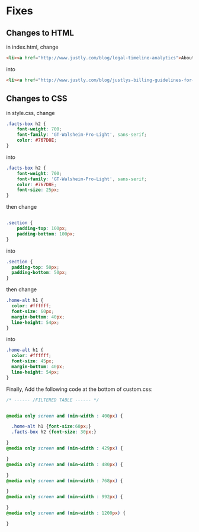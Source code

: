 # Fixes

## Changes to HTML

in index.html, change

```html
<li><a href="http://www.justly.com/blog/legal-timeline-analytics">About Us</a></li>
```

into 

```html
<li><a href="http://www.justly.com/blog/justlys-billing-guidelines-for-outside-counsel">About Us</a></li>
```

## Changes to CSS

in style.css, change

```css
.facts-box h2 {
    font-weight: 700;
    font-family: 'GT-Walsheim-Pro-Light', sans-serif;
    color: #767D8E;
}
```

into 

```css
.facts-box h2 {
    font-weight: 700;
    font-family: 'GT-Walsheim-Pro-Light', sans-serif;
    color: #767D8E;
    font-size: 25px;
}
```


then change

```css

.section {
    padding-top: 100px;
    padding-bottom: 100px;
}

```

into

```css
.section {
  padding-top: 50px;
  padding-bottom: 50px;
}
```


then change

```css
.home-alt h1 {
  color: #ffffff;
  font-size: 60px;
  margin-bottom: 40px;
  line-height: 54px;
}
```

into 

```css
.home-alt h1 {
  color: #ffffff;
  font-size: 45px;
  margin-bottom: 40px;
  line-height: 54px;
}
```

Finally, Add the following code at the bottom of custom.css:

```css
/* ------ /FILTERED TABLE ------ */


@media only screen and (min-width : 400px) {

  .home-alt h1 {font-size:60px;}
  .facts-box h2 {font-size: 30px;}

}
@media only screen and (min-width : 429px) {

}
@media only screen and (min-width : 480px) {

}
@media only screen and (min-width : 768px) {

}
@media only screen and (min-width : 992px) {

}
@media only screen and (min-width : 1200px) {

}

```
